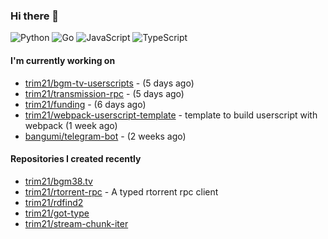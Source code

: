 ### Hi there 👋

![Python](https://img.shields.io/badge/python-3670A0?style=for-the-badge&logo=python&logoColor=ffdd54)
![Go](https://img.shields.io/badge/go-%2300ADD8.svg?style=for-the-badge&logo=go&logoColor=white)
![JavaScript](https://img.shields.io/badge/javascript-%23323330.svg?style=for-the-badge&logo=javascript&logoColor=%23F7DF1E)
![TypeScript](https://img.shields.io/badge/typescript-%23007ACC.svg?style=for-the-badge&logo=typescript&logoColor=white)

#### I'm currently working on

- [trim21/bgm-tv-userscripts](https://github.com/trim21/bgm-tv-userscripts) -  (5 days ago)
- [trim21/transmission-rpc](https://github.com/trim21/transmission-rpc) -  (5 days ago)
- [trim21/funding](https://github.com/trim21/funding) -  (6 days ago)
- [trim21/webpack-userscript-template](https://github.com/trim21/webpack-userscript-template) - template to build userscript with webpack (1 week ago)
- [bangumi/telegram-bot](https://github.com/bangumi/telegram-bot) -  (2 weeks ago)

#### Repositories I created recently

- [trim21/bgm38.tv](https://github.com/trim21/bgm38.tv)
- [trim21/rtorrent-rpc](https://github.com/trim21/rtorrent-rpc) - A typed rtorrent rpc client
- [trim21/rdfind2](https://github.com/trim21/rdfind2)
- [trim21/got-type](https://github.com/trim21/got-type)
- [trim21/stream-chunk-iter](https://github.com/trim21/stream-chunk-iter)
